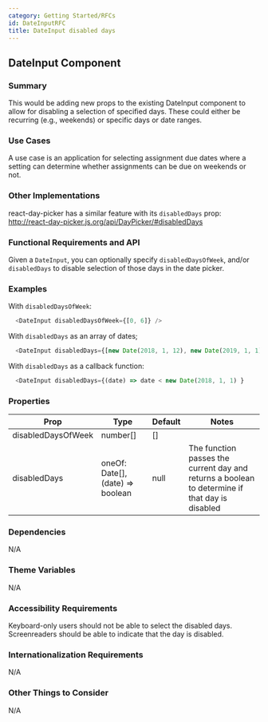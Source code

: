 ```yaml
---
category: Getting Started/RFCs
id: DateInputRFC
title: DateInput disabled days
---
```



## DateInput Component

### Summary

This would be adding new props to the existing DateInput component to allow for disabling a selection of specified days. These could either be recurring (e.g., weekends) or specific days or date ranges.



### Use Cases

A use case is an application for selecting assignment due dates where a setting can determine whether assignments can be due on weekends or not.


### Other Implementations

react-day-picker has a similar feature with its `disabledDays` prop: http://react-day-picker.js.org/api/DayPicker/#disabledDays


### Functional Requirements and API

Given a `DateInput`, you can optionally specify `disabledDaysOfWeek`, and/or `disabledDays` to disable selection of those days in the date picker.


### Examples

With `disabledDaysOfWeek`:

```javascript
  <DateInput disabledDaysOfWeek={[0, 6]} />
```

With `disabledDays` as an array of dates;

```javascript
  <DateInput disabledDays={[new Date(2018, 1, 12), new Date(2019, 1, 1)]} />
```

With `disabledDays` as a callback function:

```javascript
  <DateInput disabledDays={(date) => date < new Date(2018, 1, 1) }
```

### Properties
| Prop     | Type     | Default  | Notes    |
|----------|-------------|----------|----------|
| disabledDaysOfWeek | number[] | [] | |
| disabledDays | oneOf: Date[], (date) => boolean | null | The function passes the current day and returns a boolean to determine if that day is disabled |


### Dependencies

N/A


### Theme Variables

N/A


### Accessibility Requirements

Keyboard-only users should not be able to select the disabled days. Screenreaders should be able to indicate that the day is disabled.


### Internationalization Requirements

N/A


### Other Things to Consider

N/A
